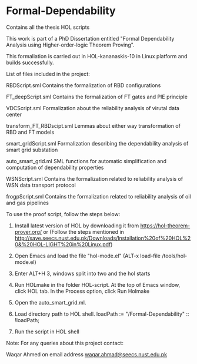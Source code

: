 # Formal-Dependability
Contains all the thesis HOL scripts

This work is part of a PhD Dissertation entitled "Formal Dependability Analysis using Higher-order-logic Theorem Proving".

This formaliation is carried out in HOL-kananaskis-10 in Linux platform and builds successfully.

List of files included in the project:

RBDScript.sml				               Contains the formalization of RBD configurations

FT_deepScript.sml			            Contains the formalization of FT gates and PIE principle

VDCScript.sml				               Formalization about the reliability analysis of virutal data center

transform_FT_RBDscipt.sml	      Lemmas about either way transformation of RBD and FT models

smart_gridScript.sml		          Formalization describing the dependability analysis of smart grid substation

auto_smart_grid.ml			           SML functions for automatic simplification and computation of dependability properties

WSNScript.sml			Contains the formalization related to reliability analysis of WSN data transport protocol 

frogpScript.sml			Contains the formalization related to reliability analysis of oil and gas pipelines

To use the proof script, follow the steps below:

1) Install latest version of HOL by downloading it from  https://hol-theorem-prover.org/ or
	(Follow the steps mentioned in http://save.seecs.nust.edu.pk/Downloads/Installation%20of%20HOL%20&%20HOL-LIGHT%20in%20Linux.pdf) 
 
2) Open Emacs and load the file "hol-mode.el" 
	(ALT-x load-file <PATH to HOL folder>/tools/hol-mode.el)

3) Enter ALT+H 3, windows split into two and the hol starts

1) Run HOLmake in the folder HOL-script. At the top of Emacs window, click HOL tab. In the Process option, click Run Holmake

2) Open the auto_smart_grid.ml. 

3) Load directory path to HOL shell. loadPath := "<PATH to HOL script files>/Formal-Dependability" :: !loadPath; 

4) Run the script in HOL shell


Note: For any queries about this project contact:

Waqar Ahmed on email address waqar.ahmad@seecs.nust.edu.pk 
